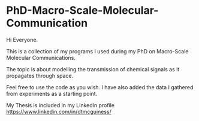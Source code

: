 # PhD-Macro-Scale-Molecular-Communication

Hi Everyone.

This is a collection of my programs I used during my PhD on Macro-Scale Molecular Communications.

The topic is about modelling the transmission of chemical signals as it propagates through space.

Feel free to use the code as you wish. I have also added the data I gathered from experiments as a starting point.

My Thesis is included in my LinkedIn profile <href> https://www.linkedin.com/in/dtmcguiness/ </href>

